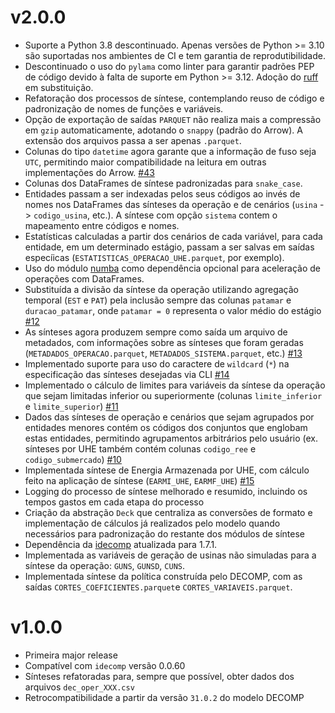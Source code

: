 # v2.0.0

- Suporte a Python 3.8 descontinuado. Apenas versões de Python >= 3.10 são suportadas nos ambientes de CI e tem garantia de reprodutibilidade.
- Descontinuado o uso do `pylama` como linter para garantir padrões PEP de código devido à falta de suporte em Python >= 3.12. Adoção do [ruff](https://github.com/astral-sh/ruff) em substituição.
- Refatoração dos processos de síntese, contemplando reuso de código e padronização de nomes de funções e variáveis.
- Opção de exportação de saídas `PARQUET` não realiza mais a compressão em `gzip` automaticamente, adotando o `snappy` (padrão do Arrow). A extensão dos arquivos passa a ser apenas `.parquet`.
- Colunas do tipo `datetime` agora garante que a informação de fuso seja `UTC`, permitindo maior compatibilidade na leitura em outras implementações do Arrow. [#43](https://github.com/rjmalves/sintetizador-newave/issues/43)
- Colunas dos DataFrames de síntese padronizadas para `snake_case`.
- Entidades passam a ser indexadas pelos seus códigos ao invés de nomes nos DataFrames das sínteses da operação e de cenários (`usina` -> `codigo_usina`, etc.). A síntese com opção `sistema` contem o mapeamento entre códigos e nomes.
- Estatísticas calculadas a partir dos cenários de cada variável, para cada entidade, em um determinado estágio, passam a ser salvas em saídas especíicas (`ESTATISTICAS_OPERACAO_UHE.parquet`, por exemplo).
- Uso do módulo [numba](https://numba.pydata.org/) como dependência opcional para aceleração de operações com DataFrames.
- Substituída a divisão da síntese da operação utilizando agregação temporal (`EST` e `PAT`) pela inclusão sempre das colunas `patamar` e `duracao_patamar`, onde `patamar = 0` representa o valor médio do estágio [#12](https://github.com/rjmalves/sintetizador-decomp/issues/12)
- As sínteses agora produzem sempre como saída um arquivo de metadados, com informações sobre as sínteses que foram geradas (`METADADOS_OPERACAO.parquet`, `METADADOS_SISTEMA.parquet`, etc.) [#13](https://github.com/rjmalves/sintetizador-decomp/issues/13)
- Implementado suporte para uso do caractere de `wildcard` (`*`) na especificação das sínteses desejadas via CLI [#14](https://github.com/rjmalves/sintetizador-decomp/issues/14)
- Implementado o cálculo de limites para variáveis da síntese da operação que sejam limitadas inferior ou superiormente (colunas `limite_inferior` e `limite_superior`) [#11](https://github.com/rjmalves/sintetizador-decomp/issues/11)
- Dados das sínteses de operação e cenários que sejam agrupados por entidades menores contém os códigos dos conjuntos que englobam estas entidades, permitindo agrupamentos arbitrários pelo usuário (ex. sínteses por UHE também contém colunas `codigo_ree` e `codigo_submercado`) [#10](https://github.com/rjmalves/sintetizador-decomp/issues/10)
- Implementada síntese de Energia Armazenada por UHE, com cálculo feito na aplicação de síntese (`EARMI_UHE`, `EARMF_UHE`) [#15](https://github.com/rjmalves/sintetizador-decomp/issues/15)
- Logging do processo de síntese melhorado e resumido, incluindo os tempos gastos em cada etapa do processo
- Criação da abstração `Deck` que centraliza as conversões de formato e implementação de cálculos já realizados pelo modelo quando necessários para padronização do restante dos módulos de síntese
- Dependência da [idecomp](https://github.com/rjmalves/idecomp) atualizada para 1.7.1.
- Implementada as variáveis de geração de usinas não simuladas para a síntese da operação: `GUNS`, `GUNSD`, `CUNS`.
- Implementada síntese da política construída pelo DECOMP, com as saídas `CORTES_COEFICIENTES.parquet`e `CORTES_VARIAVEIS.parquet`.


# v1.0.0

- Primeira major release
- Compatível com `idecomp` versão 0.0.60
- Sínteses refatoradas para, sempre que possível, obter dados dos arquivos `dec_oper_XXX.csv`
- Retrocompatibilidade a partir da versão `31.0.2` do modelo DECOMP
